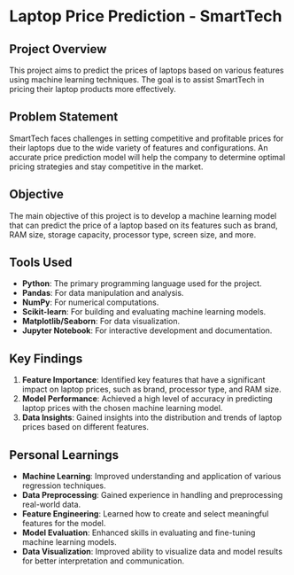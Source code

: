 # Laptop Price Prediction - SmartTech

## Project Overview
This project aims to predict the prices of laptops based on various features using machine learning techniques. The goal is to assist SmartTech in pricing their laptop products more effectively.

## Problem Statement
SmartTech faces challenges in setting competitive and profitable prices for their laptops due to the wide variety of features and configurations. An accurate price prediction model will help the company to determine optimal pricing strategies and stay competitive in the market.

## Objective
The main objective of this project is to develop a machine learning model that can predict the price of a laptop based on its features such as brand, RAM size, storage capacity, processor type, screen size, and more.

## Tools Used
- **Python**: The primary programming language used for the project.
- **Pandas**: For data manipulation and analysis.
- **NumPy**: For numerical computations.
- **Scikit-learn**: For building and evaluating machine learning models.
- **Matplotlib/Seaborn**: For data visualization.
- **Jupyter Notebook**: For interactive development and documentation.

## Key Findings
1. **Feature Importance**: Identified key features that have a significant impact on laptop prices, such as brand, processor type, and RAM size.
2. **Model Performance**: Achieved a high level of accuracy in predicting laptop prices with the chosen machine learning model.
3. **Data Insights**: Gained insights into the distribution and trends of laptop prices based on different features.

## Personal Learnings
- **Machine Learning**: Improved understanding and application of various regression techniques.
- **Data Preprocessing**: Gained experience in handling and preprocessing real-world data.
- **Feature Engineering**: Learned how to create and select meaningful features for the model.
- **Model Evaluation**: Enhanced skills in evaluating and fine-tuning machine learning models.
- **Data Visualization**: Improved ability to visualize data and model results for better interpretation and communication.
